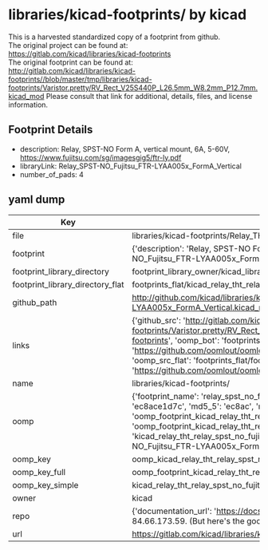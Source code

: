 # libraries/kicad-footprints/ by kicad  
This is a harvested standardized copy of a footprint from github.  
The original project can be found at:  
https://gitlab.com/kicad/libraries/kicad-footprints  
The original footprint can be found at:
http://gitlab.com/kicad/libraries/kicad-footprints//blob/master/tmp/libraries/kicad-footprints/Varistor.pretty/RV_Rect_V25S440P_L26.5mm_W8.2mm_P12.7mm.kicad_mod
Please consult that link for additional, details, files, and license information.  
## Footprint Details
* description: Relay, SPST-NO Form A, vertical mount, 6A, 5-60V, https://www.fujitsu.com/sg/imagesgig5/ftr-ly.pdf  
* libraryLink: Relay_SPST-NO_Fujitsu_FTR-LYAA005x_FormA_Vertical  
* number_of_pads: 4  
## yaml dump  
| Key | Value |  
| --- | --- |  
| file | libraries/kicad-footprints/Relay_THT.pretty/Relay_SPST-NO_Fujitsu_FTR-LYAA005x_FormA_Vertical.kicad_mod |  
| footprint | {'description': 'Relay, SPST-NO Form A, vertical mount, 6A, 5-60V, https://www.fujitsu.com/sg/imagesgig5/ftr-ly.pdf', 'libraryLink': 'Relay_SPST-NO_Fujitsu_FTR-LYAA005x_FormA_Vertical', 'number_of_pads': 4} |  
| footprint_library_directory | footprint_library_owner/kicad_libraries/kicad-footprints/ |  
| footprint_library_directory_flat | footprints_flat/kicad_relay_tht_relay_spst_no_fujitsu_ftr_lyaa005x_forma_vertical/working |  
| github_path | http://github.com/kicad/libraries/kicad-footprints//blob/master/tmp/libraries/kicad-footprints/Relay_THT.pretty/Relay_SPST-NO_Fujitsu_FTR-LYAA005x_FormA_Vertical.kicad_mod |  
| links | {'github_src': 'http://gitlab.com/kicad/libraries/kicad-footprints//blob/master/tmp/libraries/kicad-footprints/Varistor.pretty/RV_Rect_V25S440P_L26.5mm_W8.2mm_P12.7mm.kicad_mod', 'github_src_repo': 'https://gitlab.com/kicad/libraries/kicad-footprints', 'oomp_bot': 'footprints/kicad_relay_tht_relay_spst_no_fujitsu_ftr_lyaa005x_forma_vertical/working', 'oomp_bot_github': 'https://github.com/oomlout/oomlout_oomp_footprint_bot/tree/main/footprints/kicad_relay_tht_relay_spst_no_fujitsu_ftr_lyaa005x_forma_vertical/working', 'oomp_src_flat': 'footprints_flat/footprints_flat/kicad_relay_tht_relay_spst_no_fujitsu_ftr_lyaa005x_forma_vertical/working', 'oomp_src_flat_github': 'https://github.com/oomlout/oomlout_oomp_footprint_src/tree/main/footprints_flat/kicad_relay_tht_relay_spst_no_fujitsu_ftr_lyaa005x_forma_vertical/working'} |  
| name | libraries/kicad-footprints/ |  
| oomp | {'footprint_name': 'relay_spst_no_fujitsu_ftr_lyaa005x_forma_vertical', 'library_name': 'relay_tht', 'md5': 'ec8ace1d7cc11c42a36540cf95c4a80d', 'md5_10': 'ec8ace1d7c', 'md5_5': 'ec8ac', 'md5_6': 'ec8ace', 'oomp_key': 'oomp_kicad_relay_tht_relay_spst_no_fujitsu_ftr_lyaa005x_forma_vertical', 'oomp_key_extra': 'oomp_footprint_kicad_relay_tht_relay_spst_no_fujitsu_ftr_lyaa005x_forma_vertical', 'oomp_key_full': 'oomp_footprint_kicad_relay_tht_relay_spst_no_fujitsu_ftr_lyaa005x_forma_vertical_ec8ace', 'oomp_key_simple': 'kicad_relay_tht_relay_spst_no_fujitsu_ftr_lyaa005x_forma_vertical', 'original_filename': 'libraries/kicad-footprints/Relay_THT.pretty/Relay_SPST-NO_Fujitsu_FTR-LYAA005x_FormA_Vertical.kicad_mod', 'owner_name': 'kicad'} |  
| oomp_key | oomp_kicad_relay_tht_relay_spst_no_fujitsu_ftr_lyaa005x_forma_vertical |  
| oomp_key_full | oomp_footprint_kicad_relay_tht_relay_spst_no_fujitsu_ftr_lyaa005x_forma_vertical |  
| oomp_key_simple | kicad_relay_tht_relay_spst_no_fujitsu_ftr_lyaa005x_forma_vertical |  
| owner | kicad |  
| repo | {'documentation_url': 'https://docs.github.com/rest/overview/resources-in-the-rest-api#rate-limiting', 'message': "API rate limit exceeded for 84.66.173.59. (But here's the good news: Authenticated requests get a higher rate limit. Check out the documentation for more details.)"} |  
| url | https://gitlab.com/kicad/libraries/kicad-footprints |  

